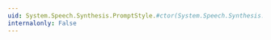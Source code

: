 ```yaml
---
uid: System.Speech.Synthesis.PromptStyle.#ctor(System.Speech.Synthesis.PromptRate)
internalonly: False
---
```

